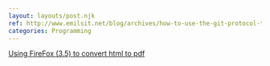 ```yaml
---
layout: layouts/post.njk
ref: http://www.emilsit.net/blog/archives/how-to-use-the-git-protocol-through-a-http-connect-proxy/
categories: Programming
---
```


[Using FireFox (3.5) to convert html to pdf](http://jkroon.blogs.uls.co.za/it/scriptingprogramming/using-firefox-35-to-convert-html-to-pdf)


